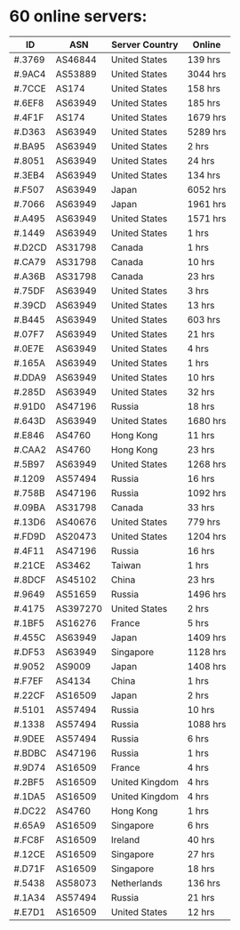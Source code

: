 # 60 online servers:

| ID | ASN | Server Country | Online |
| ------ | ------ | ------ | ------ |
| #.3769 | AS46844 | United States | 139 hrs |
| #.9AC4 | AS53889 | United States | 3044 hrs |
| #.7CCE | AS174 | United States | 158 hrs |
| #.6EF8 | AS63949 | United States | 185 hrs |
| #.4F1F | AS174 | United States | 1679 hrs |
| #.D363 | AS63949 | United States | 5289 hrs |
| #.BA95 | AS63949 | United States | 2 hrs |
| #.8051 | AS63949 | United States | 24 hrs |
| #.3EB4 | AS63949 | United States | 134 hrs |
| #.F507 | AS63949 | Japan | 6052 hrs |
| #.7066 | AS63949 | Japan | 1961 hrs |
| #.A495 | AS63949 | United States | 1571 hrs |
| #.1449 | AS63949 | United States | 1 hrs |
| #.D2CD | AS31798 | Canada | 1 hrs |
| #.CA79 | AS31798 | Canada | 10 hrs |
| #.A36B | AS31798 | Canada | 23 hrs |
| #.75DF | AS63949 | United States | 3 hrs |
| #.39CD | AS63949 | United States | 13 hrs |
| #.B445 | AS63949 | United States | 603 hrs |
| #.07F7 | AS63949 | United States | 21 hrs |
| #.0E7E | AS63949 | United States | 4 hrs |
| #.165A | AS63949 | United States | 1 hrs |
| #.DDA9 | AS63949 | United States | 10 hrs |
| #.285D | AS63949 | United States | 32 hrs |
| #.91D0 | AS47196 | Russia | 18 hrs |
| #.643D | AS63949 | United States | 1680 hrs |
| #.E846 | AS4760 | Hong Kong | 11 hrs |
| #.CAA2 | AS4760 | Hong Kong | 23 hrs |
| #.5B97 | AS63949 | United States | 1268 hrs |
| #.1209 | AS57494 | Russia | 16 hrs |
| #.758B | AS47196 | Russia | 1092 hrs |
| #.09BA | AS31798 | Canada | 33 hrs |
| #.13D6 | AS40676 | United States | 779 hrs |
| #.FD9D | AS20473 | United States | 1204 hrs |
| #.4F11 | AS47196 | Russia | 16 hrs |
| #.21CE | AS3462 | Taiwan | 1 hrs |
| #.8DCF | AS45102 | China | 23 hrs |
| #.9649 | AS51659 | Russia | 1496 hrs |
| #.4175 | AS397270 | United States | 2 hrs |
| #.1BF5 | AS16276 | France | 5 hrs |
| #.455C | AS63949 | Japan | 1409 hrs |
| #.DF53 | AS63949 | Singapore | 1128 hrs |
| #.9052 | AS9009 | Japan | 1408 hrs |
| #.F7EF | AS4134 | China | 1 hrs |
| #.22CF | AS16509 | Japan | 2 hrs |
| #.5101 | AS57494 | Russia | 10 hrs |
| #.1338 | AS57494 | Russia | 1088 hrs |
| #.9DEE | AS57494 | Russia | 6 hrs |
| #.BDBC | AS47196 | Russia | 1 hrs |
| #.9D74 | AS16509 | France | 4 hrs |
| #.2BF5 | AS16509 | United Kingdom | 4 hrs |
| #.1DA5 | AS16509 | United Kingdom | 4 hrs |
| #.DC22 | AS4760 | Hong Kong | 1 hrs |
| #.65A9 | AS16509 | Singapore | 6 hrs |
| #.FC8F | AS16509 | Ireland | 40 hrs |
| #.12CE | AS16509 | Singapore | 27 hrs |
| #.D71F | AS16509 | Singapore | 18 hrs |
| #.5438 | AS58073 | Netherlands | 136 hrs |
| #.1A34 | AS57494 | Russia | 21 hrs |
| #.E7D1 | AS16509 | United States | 12 hrs |

